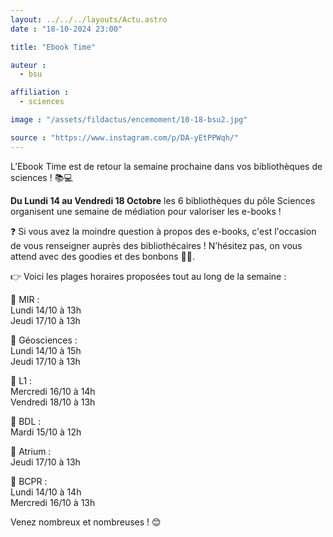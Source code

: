 ```yaml
---
layout: ../../../layouts/Actu.astro
date : "18-10-2024 23:00"

title: "Ebook Time"

auteur :
  - bsu

affiliation :
  - sciences

image : "/assets/fildactus/encemoment/10-18-bsu2.jpg"

source : "https://www.instagram.com/p/DA-yEtPPWqh/"
---
```


L’Ebook Time est de retour la semaine prochaine dans vos bibliothèques de sciences ! 📚💻

__Du Lundi 14 au Vendredi 18 Octobre__ les 6 bibliothèques du pôle Sciences organisent une semaine de médiation pour valoriser les e-books !

❓ Si vous avez la moindre question à propos des e-books, c'est l'occasion de vous renseigner auprès des bibliothécaires ! N’hésitez pas, on vous attend avec des goodies et des bonbons 🍬🎁.

👉 Voici les plages horaires proposées tout au long de la semaine :

📍 MIR :  
Lundi 14/10 à 13h  
Jeudi 17/10 à 13h

📍 Géosciences :  
Lundi 14/10 à 15h  
Jeudi 17/10 à 13h

📍 L1 :  
Mercredi 16/10 à 14h  
Vendredi 18/10 à 13h

📍 BDL :  
Mardi 15/10 à 12h

📍 Atrium :  
Jeudi 17/10 à 13h

📍 BCPR :  
Lundi 14/10 à 14h  
Mercredi 16/10 à 13h

Venez nombreux et nombreuses ! 😊